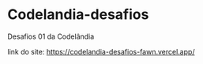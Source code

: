 # Codelandia-desafios
Desafios 01 da Codelândia 

link do site: https://codelandia-desafios-fawn.vercel.app/
